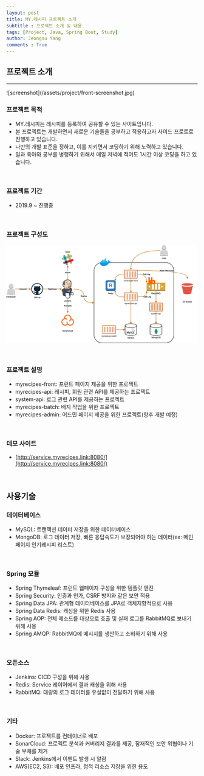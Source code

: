 ```yaml
---
layout: post
title: MY.레시피 프로젝트 소개
subtitle : 프로젝트 소개 및 내용
tags: [Project, Java, Spring Boot, Study]
author: Jeongsu Yang
comments : True
---
```


## 프로젝트 소개
<hr>
![screenshot](/assets/project/front-screenshot.jpg)

<br>

### 프로젝트 목적

* MY.레시피는 레시피를 등록하여 공유할 수 있는 사이트입니다.
* 본 프로젝트는 개발하면서 새로운 기술들을 공부하고 적용하고자 사이드 프로트로 진행하고 있습니다.
* 나만의 개발 표준을 정하고, 이를 지키면서 코딩하기 위해 노력하고 있습니다.
* 일과 육아와 공부를 병행하기 위해서 매일 저녁에 적어도 1시간 이상 코딩을 하고 있습니다.

<br>

### 프로젝트 기간

* 2019.9 ~ 진행중

<br>

### 프로젝트 구성도

![diagram](/assets/project/diagram.png)

<br>

### 프로젝트 설명

*  myrecipes-front: 프런트 페이지 제공을 위한 프로젝트
*  myrecipes-api: 레시피, 회원 관련 API를 제공하는 프로젝트
*  system-api: 로그 관련 API를 제공하는 프로젝트
*  myrecipes-batch: 배지 작업을 위한 프로젝트
*  myrecipes-admin: 어드민 페이지 제공을 위한 프로젝트(향후 개발 예정)

<br>

### 데모 사이트 

* [http://service.myrecipes.link:8080/](http://service.myrecipes.link:8080/)

<br>

## 사용기술

### 데이터베이스

* MySQL: 트랜잭션 데이터 저장을 위한 데이터베이스
* MongoDB: 로그 데이터 저장, 빠른 응답속도가 보장되어야 하는 데이터(ex: 메인페이지 인기레시피 리스트)

<br>

### Spring 모듈

* Spring Thymeleaf: 프런트 웹페이지 구성을 위한 템플릿 엔진
* Spring Security: 인증과 인가, CSRF 방지와 같은 보안 적용
* Spring Data JPA: 관계형 데이터베이스를 JPA로 객체지향적으로 사용
* Spring Data Redis: 캐싱을 위한 Redis 사용
* Spring AOP: 전체 메소드를 대상으로 호출 및 실패 로그를 RabbitMQ로 보내기 위해 사용
* Spring AMQP: RabbitMQ에 메시지를 생산하고 소비하기 위해 사용

<br>

### 오픈소스

* Jenkins: CICD 구성을 위해 사용
* Redis: Service 레이어에서 결과 캐싱을 위해 사용
* RabbitMQ: 대량의 로그 데이터를 유실없이 전달하기 위해 사용

<br>

### 기타

* Docker: 프로젝트를 컨테이너로 배포
* SonarCloud: 프로젝트 분석과 커버리지 결과를 제공, 잠재적인 보안 위협이나 기술 부채를 제거
* Slack: Jenkins에서 이벤트 발생 시 알람
* AWS(EC2, S3): 배포 인프라, 정적 리소스 저장을 위한 용도

<br>
